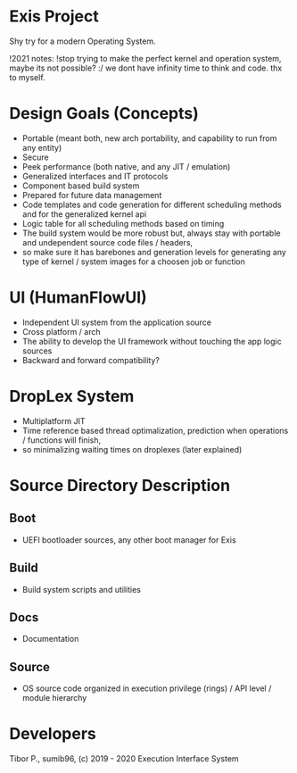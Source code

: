 # Exis Project
Shy try for a modern Operating System.

!2021 notes:
!stop trying to make the perfect kernel and operation system, maybe its not possible? :/ we dont have infinity time to think and code. thx to myself.

# Design Goals (Concepts)
- Portable (meant both, new arch portability, and capability to run from any entity)
- Secure
- Peek performance (both native, and any JIT / emulation)
- Generalized interfaces and IT protocols
- Component based build system
- Prepared for future data management
- Code templates and code generation for different scheduling methods and for the generalized kernel api
- Logic table for all scheduling methods based on timing
- The build system would be more robust but, always stay with portable and undependent source code files / headers,
- so make sure it has barebones and generation levels for generating any type of kernel / system images for a choosen job or function

# UI (HumanFlowUI)
- Independent UI system from the application source
- Cross platform / arch
- The ability to develop the UI framework without touching the app logic sources
- Backward and forward compatibility?

# DropLex System
- Multiplatform JIT
- Time reference based thread optimalization, prediction when operations / functions will finish,
- so minimalizing waiting times on droplexes (later explained)

# Source Directory Description
## Boot
- UEFI bootloader sources, any other boot manager for Exis
## Build
- Build system scripts and utilities
## Docs
- Documentation
## Source
- OS source code organized in execution privilege (rings) / API level / module hierarchy

# Developers
Tibor P., sumib96, (c) 2019 - 2020
Execution Interface System
